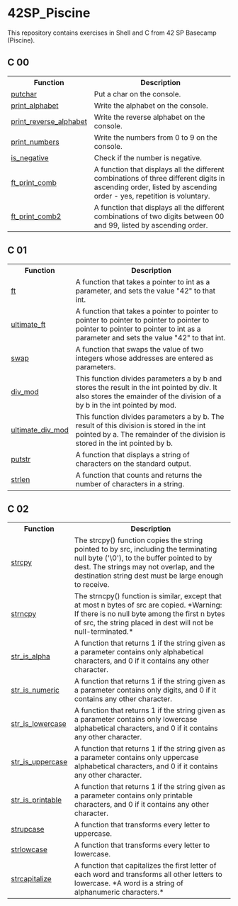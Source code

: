 # 42SP_Piscine
This repository contains exercises in Shell and C from 42 SP Basecamp (Piscine).

## C 00

<table>
  <tr>
    <th>Function</th>
    <th>Description</th>
  </tr>
  <tr>
    <td><a href="./c00/ex00/ft_putchar.c"> putchar </a></td>
    <td>Put a char on the console.</td>
  </tr>
  <tr>
    <td><a href="./c00/ex01/ft_print_alphabet.c"> print_alphabet </a></td>
    <td>Write the alphabet on the console.</td>
  </tr>
  <tr>
    <td><a href="./c00/ex02/ft_print_reverse_alphabet.c"> print_reverse_alphabet </a></td>
    <td>Write the reverse alphabet on the console.</td>
  </tr>
  <tr>
    <td><a href="./c00/ex03/ft_print_numbers.c"> print_numbers </a></td>
    <td>Write the numbers from 0 to 9 on the console.</td>
  </tr>
  <tr>
    <td><a href="./c00/ex04/ft_is_negative.c"> is_negative </a></td>
    <td>Check if the number is negative.</td>
  </tr>
  <tr>
    <td><a href="./c00/ex05/ft_print_comb.c"> ft_print_comb </a></td>
    <td>A function that displays all the different combinations of three different digits in ascending order, listed by ascending order - yes, repetition is voluntary.</td>
  </tr>
  <tr>
    <td><a href="./c00/ex06/ft_print_comb2.c"> ft_print_comb2 </a></td>
    <td>A function that displays all the different combinations of two digits between 00 and 99, listed by ascending order.</td>
  </tr>
</table>

## C 01

<table>
  <tr>
    <th>Function</th>
    <th>Description</th>
  </tr>
  <tr>
    <td><a href="./c01/ex00/ft_ft.c"> ft </a></td>
    <td>A function that takes a pointer to int as a parameter, and sets the value "42" to that int.</td>
  </tr>
  <tr>
    <td><a href="./c01/ex01/ft_ultimate_ft.c"> ultimate_ft </a></td>
    <td>A function that takes a pointer to pointer to pointer to pointer to pointer to pointer to pointer to pointer to pointer to int as a parameter and sets the value "42" to that int.</td>
  </tr>
  <tr>
    <td><a href="./c01/ex02/ft_swap.c"> swap </a></td>
    <td>A function that swaps the value of two integers whose addresses are entered as parameters.</td>
  </tr>
  <tr>
    <td><a href="./c01/ex03/ft_div_mod.c"> div_mod </a></td>
    <td>
	This function divides parameters a by b and stores the result in the int pointed by div. It also stores the  emainder of the division of a by b in the int pointed by mod.
	</td>
  </tr>
  <tr>
    <td><a href="./c01/ex04/ft_ultimate_div_mod.c"> ultimate_div_mod </a></td>
    <td>
	This function divides parameters a by b. The result of this division is stored in the
	int pointed by a. The remainder of the division is stored in the int pointed by b.
	</td>
  </tr>
  <tr>
    <td><a href="./c01/ex05/ft_putstr.c"> putstr </a></td>
    <td>
	A function that displays a string of characters on the standard output.
	</td>
  </tr>
  <tr>
    <td><a href="./c01/ex06/ft_strlen.c"> strlen </a></td>
    <td>A function that counts and returns the number of characters in a string.</td>
  </tr>
</table>

## C 02

<table>
  <tr>
    <th>Function</th>
    <th>Description</th>
  </tr>
  <tr>
    <td><a href="./c02/ex00/ft_strcpy.c"> strcpy </a></td>
    <td>The strcpy() function copies the string pointed to by src, including the terminating null byte ('\0'), to the buffer pointed to by dest. The strings may not overlap, and the destination string dest must be large enough to receive.</td>
  </tr>
  <tr>
    <td><a href="./c02/ex01/ft_strncpy.c"> strncpy </a></td>
    <td>The strncpy() function is similar, except that at most n bytes of src are copied. *Warning: If there is no null byte among the first n bytes of src, the string placed in dest will not be null-terminated.*</td>
  </tr>
  <tr>
    <td><a href="./c02/ex02/ft_str_is_alpha.c"> str_is_alpha </a></td>
    <td>A function that returns 1 if the string given as a parameter contains only alphabetical characters, and 0 if it contains any other character.</td>
  </tr>
  <tr>
    <td><a href="./c02/ex03/ft_str_is_numeric.c"> str_is_numeric </a></td>
    <td>A function that returns 1 if the string given as a parameter contains only digits, and 0 if it contains any other character.</td>
  </tr>
  <tr>
    <td><a href="./c02/ex04/ft_str_is_lowercase.c"> str_is_lowercase </a></td>
    <td>A function that returns 1 if the string given as a parameter contains only lowercase alphabetical characters, and 0 if it contains any other character.</td>
  </tr>
  <tr>
    <td><a href="./c02/ex05/ft_str_is_uppercase.c"> str_is_uppercase </a></td>
    <td>A function that returns 1 if the string given as a parameter contains only uppercase alphabetical characters, and 0 if it contains any other character.</td>
  </tr>
  <tr>
    <td><a href="./c02/ex06/ft_str_is_printable.c"> str_is_printable </a></td>
    <td>A function that returns 1 if the string given as a parameter contains only printable characters, and 0 if it contains any other character.</td>
  </tr>
  <tr>
    <td><a href="./c02/ex07/ft_strupcase.c"> strupcase </a></td>
    <td>A function that transforms every letter to uppercase.</td>
  </tr>
  <tr>
    <td><a href="./c02/ex08/ft_strlowcase.c"> strlowcase </a></td>
    <td>A function that transforms every letter to lowercase.</td>
  </tr>
  <tr>
    <td><a href="./c02/ex09/ft_strcapitalize.c"> strcapitalize </a></td>
    <td>A function that capitalizes the first letter of each word and transforms all other letters to lowercase. *A word is a string of alphanumeric characters.*</td>
  </tr>
</table>

